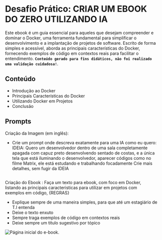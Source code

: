 #   Desafio Prático: CRIAR UM EBOOK DO ZERO UTILIZANDO IA

Este ebook é um guia essencial para aqueles que desejam compreender e dominar o Docker, uma ferramenta fundamental para simplificar o desenvolvimento e a implantação de projetos de software. Escrito de forma simples e acessível, aborda as principais características do Docker, fornecendo exemplos de código em contextos reais para facilitar o entendimento. 
**`Conteúdo gerado para fins didáticos, não foi realizado uma validação cuidadosa!`**.

## Conteúdo

- Introdução ao Docker
- Principais Características do Docker
- Utilizando Docker em Projetos
- Conclusão

## Prompts

Criação da Imagem (em inglês):

- Crie um prompt onde descreva exatamente para uma IA como eu quero:
IDEIA:
Quero um desenvolvedor dentro de uma sala completamente apagada com capuz preto desenvolvendo sentado de costas, e a única tela que está iluminando o desenvolvedor, aparecer códigos como no filme Matrix, ele está estudando e trabalhando focadamente
Crie mais detalhes, sem fugir da IDEIA

##

Criação do Ebook : 
Faça um texto para ebook, com foco em Docker, listando as principais caracteristicas para utilizar em projetos com exemplos em código,
{REGRAS}
- Explique sempre de uma maneira simples, para que até um estagiário de T.I entenda
- Deixe o texto enxuto
- Sempre traga exemplos de código em contextos reais
- Deixe sempre um titulo sugestivo por tópico

![Página inicial do e-book](https://github.com/Eduardooliveira95/ebook-docker-IA/blob/main/imagem/pagina_inicial.png).
